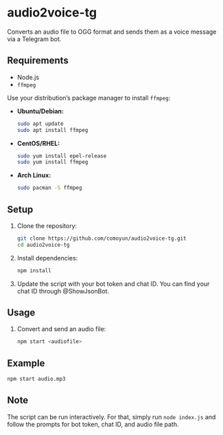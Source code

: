 # audio2voice-tg

Converts an audio file to OGG format and sends them as a voice message via a Telegram bot.

## Requirements

- Node.js
- `ffmpeg` 

Use your distribution’s package manager to install `ffmpeg`:

- **Ubuntu/Debian:**

  ```bash
  sudo apt update
  sudo apt install ffmpeg
  ```

- **CentOS/RHEL:**

  ```bash
  sudo yum install epel-release
  sudo yum install ffmpeg
  ```

- **Arch Linux:**

  ```bash
  sudo pacman -S ffmpeg
  ```

## Setup

1. Clone the repository:
   ```bash
   git clone https://github.com/comoyun/audio2voice-tg.git
   cd audio2voice-tg
   ```

2. Install dependencies:
   ```bash
   npm install
   ```

3. Update the script with your bot token and chat ID. You can find your chat ID through @ShowJsonBot. 
   
## Usage

1. Convert and send an audio file:
   ```bash
   npm start <audiofile>
   ```

## Example

```bash
npm start audio.mp3
```

## Note

The script can be run interactively. For that, simply run `node index.js` and follow the prompts for bot token, chat ID, and audio file path.

